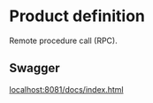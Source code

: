 # Product definition #

Remote procedure call (RPC).


## Swagger ##

[localhost:8081/docs/index.html](http://localhost:8081/docs/index.html)